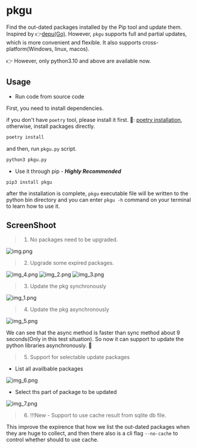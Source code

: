 # pkgu

Find the out-dated packages installed by the Pip tool and update them. Inspired by 👉[depu(Go)](https://github.com/kevwan/depu).
However, `pkgu` supports full and partial updates, which is more convenient and flexible. It also supports cross-platform(Windows, linux, macos).

👉 However, only python3.10 and above are available now.

## Usage

- Run code from source code

First, you need to install dependencies.

if you don't have `poetry` tool, please install it first. 🔗: [poetry installation](https://python-poetry.org/docs/#installation), otherwise, install packages directly.

```bash
poetry install
```

and then, run `pkgu.py` script.

```bash
python3 pkgu.py
```

- Use it through pip - ***Highly Recommended***

```bash
pip3 install pkgu
```

after the installation is complete, `pkgu` executable file will be written to the python bin directory and you can enter `pkgu -h` command on your terminal to learn how to use it.

## ScreenShoot

> 1. No packages need to be upgraded.

![img.png](https://raw.githubusercontent.com/Abeautifulsnow/pkgu/main/screenshoot/img.png)

> 2. Upgrade some expired packages.

![img_4.png](https://raw.githubusercontent.com/Abeautifulsnow/pkgu/main/screenshoot/img_4.png)
![img_2.png](https://raw.githubusercontent.com/Abeautifulsnow/pkgu/main/screenshoot/img_2.png)
![img_3.png](https://raw.githubusercontent.com/Abeautifulsnow/pkgu/main/screenshoot/img_3.png)

> 3. Update the pkg synchronously

![img_1.png](https://raw.githubusercontent.com/Abeautifulsnow/pkgu/main/screenshoot/img_1.png)

> 4. Update the pkg asynchronously

![img_5.png](https://raw.githubusercontent.com/Abeautifulsnow/pkgu/main/screenshoot/img_5.png)

We can see that the async method is faster than sync method about 9 seconds(Only in this test situation).
So now it can support to update the python libraries asynchronously. 🥳

> 5. Support for selectable update packages

* List all availbable packages

![img_6.png](https://raw.githubusercontent.com/Abeautifulsnow/pkgu/main/screenshoot/img_6.png)

* Select ths part of package to be updated

![img_7.png](https://raw.githubusercontent.com/Abeautifulsnow/pkgu/main/screenshoot/img_7.png)

> 6. !!!New - Support to use cache result from sqlite db file.

This improve the expirence that how we list the out-dated packages when they are huge to collect, and then there also is a cli flag `--no-cache` to control whether should to use cache.
